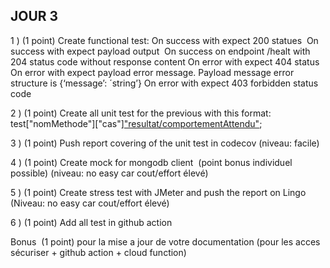 ## JOUR 3

1 ) (1 point) Create functional test:
On success with expect 200 statues 
On success with expect payload output 
On success on endpoint /healt with 204 status code without response content
On error with expect 404 status 
On error with expect payload error message. Payload message error structure is {‘message’: ´string’}
On error with expect 403 forbidden status code


2 ) (1 point) Create all unit test for the previous with this format: test["nomMethode"]["cas"]["resultat/comportementAttendu"]();


3 ) (1 point) Push report covering of the unit test in codecov (niveau: facile)


4 ) (1 point) Create mock for mongodb client  (point bonus individuel possible) (niveau: no easy car cout/effort élevé)


5 ) (1 point) Create stress test with JMeter and push the report on Lingo (Niveau: no easy car cout/effort élevé)


6 ) (1 point) Add all test in github action

Bonus 
(1 point) pour la mise a jour de votre documentation (pour les acces sécuriser + github action + cloud function)
